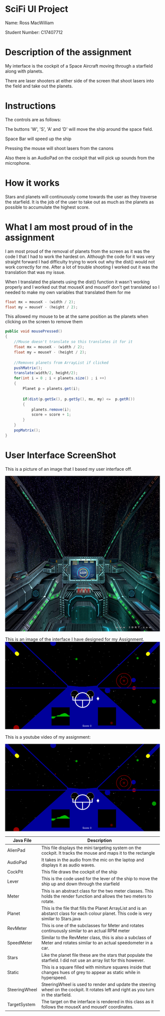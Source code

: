 # SciFi UI Project

Name: Ross MacWilliam

Student Number: C17407712

# Description of the assignment

My interface is the cockpit of a Space Aircraft moving through a starfield along with planets.

There are laser shooters at either side of the screen that shoot lasers into the field and take out the planets.

# Instructions
The controls are as follows:

The buttons 'W', 'S', 'A' and 'D' will move the ship around the space field.

Space Bar will speed up the ship

Pressing the mouse will shoot lasers from the canons

Also there is an AudioPad on the cockpit that will pick up sounds from the microphone.


# How it works
Stars and planets will continuously come towards the user as they traverse the starfield. 
It is the job of the user to take out as much as the planets as possible to accumulate the highest score.

# What I am most proud of in the assignment
I am most proud of the removal of planets from the screen as it was the code I that I had to work the hardest on.
Although the code for it was very straight forward I had difficulty trying to work out why the dist() would 
not work correctly for me. After a lot of trouble shooting I worked out it was the translation that was my issue.

When I translated the planets using the dist() function it wasn't working properly and I worked out that mouseX and mouseY
don't get translated so I needed to make my own variables that translated them for me

```Java
float mx = mouseX - (width / 2);
float my = mouseY - (height / 2);
```

This allowed my mouse to be at the same position as the planets when clicking on the screen to remove them


```Java
public void mousePressed()
{
    //Mouse doesn't translate so this translates it for it
    float mx = mouseX - (width / 2);
	float my = mouseY - (height / 2);
	
    //Removes planets from ArrayList if clicked
    pushMatrix();
    translate(width/2, height/2);
    for(int i = 0 ; i < planets.size() ; i ++)
    {
        Planet p = planets.get(i);
                    
        if(dist(p.getSx(), p.getSy(), mx, my) <=  p.getR())
        {
            planets.remove(i);
            score = score + 1;
        }            
    } 
    popMatrix();    
}
```

# User Interface ScreenShot
This is a picture of an image that I based my user interface off.

![An image](images/SciFiCockpit.PNG)

This is an image of the interface I have designed for my Assignment.
![An image](images/Interface.PNG)


This is a youtube video of my assignment:

[![YouTube](images/Interface.PNG)](https://youtu.be/w019-oiwG_c)

| Java File | Description |
|-----------|-----------|
|AlienPad | This file displays the mini targeting system on the cockpit. It tracks the mouse and maps it to the rectangle |
|AudioPad | It takes in the audio from the mic on the laptop and displays it as audio waves. |
|CockPit | This file draws the cockpit of the ship |
|Lever | This is the code used for the lever of the ship to move the ship up and down through the starfield |
|Meter | This is an abstract class for the two meter classes. This holds the render function and allows the two meters to rotate. |
|Planet | This is the file that fills the Planet ArrayList and is an abstarct class for each colour planet. This code is very similar to Stars.java |
|RevMeter | This is one of the subclasses for Meter and rotates continuously similar to an actual RPM meter  |
|SpeedMeter | Similar to the RevMeter class, this is also a subclass of Meter and rotates similar to an actual speedometer in a car. |
|Stars | Like the planet file these are the stars that populate the starfield. I did not use an array list for this however. |
|Static | This is a square filled with miniture squares inside that changes hues of grey to appear as static while in hyperspeed. |
|SteeringWheel | SteeringWheel is used to render and update the steering wheel on the cockpit. It rotates left and right as you turn in the starfield. |
|TargetSystem | The target on the interface is rendered in this class as it follows the mouseX and mouseY coordinates. |

